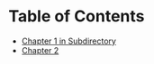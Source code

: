 # Table of Contents

- [Chapter 1 in Subdirectory](<./Chapter 1 in Subdirectory.md>)
- [Chapter 2](<./Chapter 2.md>)